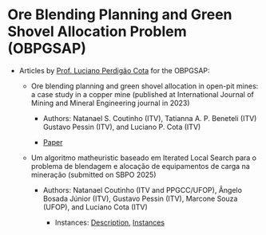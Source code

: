 # Ore Blending Planning and Green Shovel Allocation Problem (OBPGSAP)

- Articles by [Prof. Luciano Perdigão Cota](https://lucianocota.github.io) for the OBPGSAP:

  - Ore blending planning and green shovel allocation in open-pit mines: a case study in a copper mine (published at International Journal of Mining and Mineral Engineering journal in 2023)

    - Authors: Natanael S. Coutinho (ITV), Tatianna A. P. Beneteli (ITV) Gustavo Pessin (ITV), and Luciano P. Cota (ITV)
      
    - [Paper](.https://www.inderscienceonline.com/doi/abs/10.1504/IJMME.2023.133648.html)

  - Um algoritmo matheuristic baseado em Iterated Local Search para o problema de blendagem e alocação de equipamentos de carga na mineração (submitted on SBPO 2025)
 
    - Authors: Natanael Coutinho (ITV and PPGCC/UFOP), Ângelo Bosada Júnior (ITV), Gustavo Pessin (ITV), Marcone Souza (UFOP), and Luciano Cota (ITV)   
      
      - Instances: [Description](./files/SupplementaryMaterials_Instances.pdf), [Instances](./instances/)
